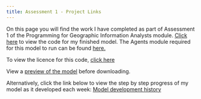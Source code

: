```yaml
---
title: Assessment 1 - Project Links
---
```



On this page you will find the work I have completed as part of Assessment 1 of the Programming for Geographic Information Analysts module. 
[Click here](https://github.com/davidosh96/Assessment_1) to view the code for my finished model.
The Agents module required for this model to run can be found [here.](https://github.com/davidosh96/Assessment_1)


To view the licence for this code, [click here]()


View a [preview of the model](https://davidosh96.github.io/modelpreview.html) before downloading.


Alternatively, click the link below to view the step by step progress of my model as it developed each week:
[Model development history](https://github.com/davidosh96/Assessment_1)
